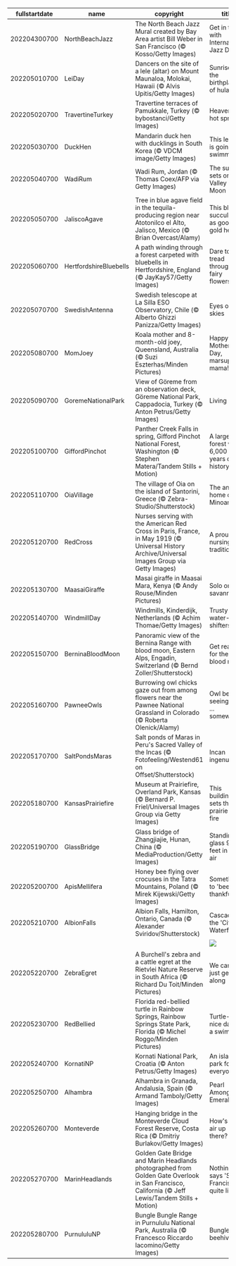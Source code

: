 |fullstartdate|name|copyright|title|image|
|--|--|--|--|--|
202204300700|NorthBeachJazz|The North Beach Jazz Mural created by Bay Area artist Bill Weber in San Francisco (© Kosso/Getty Images)|Get in tune with International Jazz Day|![](/en-US/2022/05/202204300700NorthBeachJazz.jpg)|
202205010700|LeiDay|Dancers on the site of a lele (altar) on Mount Maunaloa, Molokai, Hawaii (© Alvis Upitis/Getty Images)|Sunrise at the birthplace of hula|![](/en-US/2022/05/202205010700LeiDay.jpg)|
202205020700|TravertineTurkey|Travertine terraces of Pamukkale, Turkey (© bybostanci/Getty Images)|Heavenly hot springs|![](/en-US/2022/05/202205020700TravertineTurkey.jpg)|
202205030700|DuckHen|Mandarin duck hen with ducklings in South Korea (© VDCM image/Getty Images)|This lesson is going swimmingly|![](/en-US/2022/05/202205030700DuckHen.jpg)|
202205040700|WadiRum|Wadi Rum, Jordan (© Thomas Coex/AFP via Getty Images)|The sun sets on the Valley of the Moon|![](/en-US/2022/05/202205040700WadiRum.jpg)|
202205050700|JaliscoAgave|Tree in blue agave field in the tequila-producing region near Atotonilco el Alto, Jalisco, Mexico (© Brian Overcast/Alamy)|This blue succulent is as good as gold here|![](/en-US/2022/05/202205050700JaliscoAgave.jpg)|
202205060700|HertfordshireBluebells|A path winding through a forest carpeted with bluebells in Hertfordshire, England (© JayKay57/Getty Images)|Dare to tread through the fairy flowers?|![](/en-US/2022/05/202205060700HertfordshireBluebells.jpg)|
202205070700|SwedishAntenna|Swedish telescope at La Silla ESO Observatory, Chile (© Alberto Ghizzi Panizza/Getty Images)|Eyes on the skies|![](/en-US/2022/05/202205070700SwedishAntenna.jpg)|
202205080700|MomJoey|Koala mother and 8-month-old joey, Queensland, Australia (© Suzi Eszterhas/Minden Pictures)|Happy Mother’s Day, marsupial mama!|![](/en-US/2022/05/202205080700MomJoey.jpg)|
202205090700|GoremeNationalPark|View of Göreme from an observation deck, Göreme National Park, Cappadocia, Turkey (© Anton Petrus/Getty Images)|Living rock|![](/en-US/2022/05/202205090700GoremeNationalPark.jpg)|
202205100700|GiffordPinchot|Panther Creek Falls in spring, Gifford Pinchot National Forest, Washington (© Stephen Matera/Tandem Stills + Motion)|A large forest with 6,000 of years of history|![](/en-US/2022/05/202205100700GiffordPinchot.jpg)|
202205110700|OiaVillage|The village of Oia on the island of Santorini, Greece (© Zebra-Studio/Shutterstock)|The ancient home of the Minoans|![](/en-US/2022/05/202205110700OiaVillage.jpg)|
202205120700|RedCross|Nurses serving with the American Red Cross in Paris, France, in May 1919 (© Universal History Archive/Universal Images Group via Getty Images)|A proud nursing tradition|![](/en-US/2022/05/202205120700RedCross.jpg)|
202205130700|MaasaiGiraffe|Masai giraffe in Maasai Mara, Kenya (© Andy Rouse/Minden Pictures)|Solo on the savannah|![](/en-US/2022/05/202205130700MaasaiGiraffe.jpg)|
202205140700|WindmillDay|Windmills, Kinderdijk, Netherlands (© Achim Thomae/Getty Images)|Trusty water-shifters|![](/en-US/2022/05/202205140700WindmillDay.jpg)|
202205150700|BerninaBloodMoon|Panoramic view of the Bernina Range with blood moon, Eastern Alps, Engadin, Switzerland (© Bernd Zoller/Shutterstock)|Get ready for the blood moon|![](/en-US/2022/05/202205150700BerninaBloodMoon.jpg)|
202205160700|PawneeOwls|Burrowing owl chicks gaze out from among flowers near the Pawnee National Grassland in Colorado (© Roberta Olenick/Alamy)|Owl be seeing you ... somewhere!|![](/en-US/2022/05/202205160700PawneeOwls.jpg)|
202205170700|SaltPondsMaras|Salt ponds of Maras in Peru's Sacred Valley of the Incas (© Fotofeeling/Westend61 on Offset/Shutterstock)|Incan ingenuity|![](/en-US/2022/05/202205170700SaltPondsMaras.jpg)|
202205180700|KansasPrairiefire|Museum at Prairiefire, Overland Park, Kansas (© Bernard P. Friel/Universal Images Group via Getty Images)|This building sets the prairie on fire|![](/en-US/2022/05/202205180700KansasPrairiefire.jpg)|
202205190700|GlassBridge|Glass bridge of Zhangjiajie, Hunan, China (© MediaProduction/Getty Images)|Standing on glass 900+ feet in the air|![](/en-US/2022/05/202205190700GlassBridge.jpg)|
202205200700|ApisMellifera|Honey bee flying over crocuses in the Tatra Mountains, Poland (© Mirek Kijewski/Getty Images)|Something to 'bee' thankful for|![](/en-US/2022/05/202205200700ApisMellifera.jpg)|
202205210700|AlbionFalls|Albion Falls, Hamilton, Ontario, Canada (© Alexander Sviridov/Shutterstock)|Cascade in the 'City of Waterfalls'|![](/en-US/2022/05/202205210700AlbionFalls.jpg)|
||||![](/en-US/2022/05/.jpg)|
202205220700|ZebraEgret|A Burchell's zebra and a cattle egret at the Rietvlei Nature Reserve in South Africa (© Richard Du Toit/Minden Pictures)|We can all just get along|![](/en-US/2022/05/202205220700ZebraEgret.jpg)|
202205230700|RedBellied|Florida red-bellied turtle in Rainbow Springs, Rainbow Springs State Park, Florida (© Michel Roggo/Minden Pictures)|Turtle-y nice day for a swim|![](/en-US/2022/05/202205230700RedBellied.jpg)|
202205240700|KornatiNP|Kornati National Park, Croatia (© Anton Petrus/Getty Images)|An island park for everyone|![](/en-US/2022/05/202205240700KornatiNP.jpg)|
202205250700|Alhambra|Alhambra in Granada, Andalusia, Spain (© Armand Tamboly/Getty Images)|Pearl Among the Emeralds|![](/en-US/2022/05/202205250700Alhambra.jpg)|
202205260700|Monteverde|Hanging bridge in the Monteverde Cloud Forest Reserve, Costa Rica (© Dmitriy Burlakov/Getty Images)|How's the air up there?|![](/en-US/2022/05/202205260700Monteverde.jpg)|
202205270700|MarinHeadlands|Golden Gate Bridge and Marin Headlands photographed from Golden Gate Overlook in San Francisco, California (© Jeff Lewis/Tandem Stills + Motion)|Nothing says 'San Francisco' quite like...|![](/en-US/2022/05/202205270700MarinHeadlands.jpg)|
202205280700|PurnululuNP|Bungle Bungle Range in Purnululu National Park, Australia (© Francesco Riccardo Iacomino/Getty Images)|Bungle beehives|![](/en-US/2022/05/202205280700PurnululuNP.jpg)|
